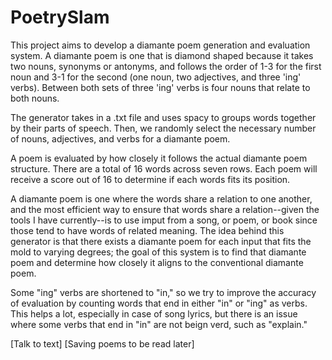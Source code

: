 # PoetrySlam
This project aims to develop a diamante poem generation and evaluation system. 
A diamante poem is one that is diamond shaped because it takes two nouns, 
synonyms or antonyms, and follows the order of 1-3 for the first noun and 3-1 
for the second (one noun, two adjectives, and three 'ing' verbs). Between both 
sets of three 'ing' verbs is four nouns that relate to both nouns.

The generator takes in a .txt file and uses spacy to groups words together 
by their parts of speech. Then, we randomly select the necessary number of 
nouns, adjectives, and verbs for a diamante poem.

A poem is evaluated by how closely it follows the actual diamante poem 
structure. There are a total of 16 words across seven rows. Each poem will 
receive a score out of 16 to determine if each words fits its position.

A diamante poem is one where the words share a relation to one another, and the
most efficient way to ensure that words share a relation--given the tools I 
have currently--is to use imput from a song, or poem, or book since those tend 
to have words of related meaning. The idea behind this generator is that there 
exists a diamante poem for each input that fits the mold to varying degrees; 
the goal of this system is to find that diamante poem and determine how closely
it aligns to the conventional diamante poem. 

Some "ing" verbs are shortened to "in," so we try to improve the accuracy of 
evaluation by counting words that end in either "in" or "ing" as verbs. This 
helps a lot, especially in case of song lyrics, but there is an issue where 
some verbs that end in "in" are not beign verd, such as "explain."


 
[Talk to text]
[Saving poems to be read later]